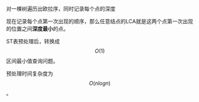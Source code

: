 对一棵树遍历出欧拉序，同时记录每个点的深度

现在记录每个点第一次出现的顺序，那么任意结点的LCA就是这两个点第一次出现的位置之间**深度最小**的点。

ST表预处理后，转换成$$O(1)$$区间最小值查询问题。

预处理时间复杂度为$$O(nlogn)$$。

```cpp

```